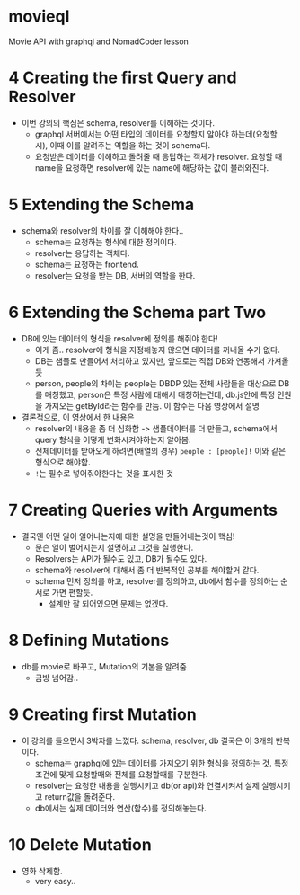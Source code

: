 # movieql
Movie API with graphql and NomadCoder lesson

# 4 Creating the first Query and Resolver
* 이번 강의의 핵심은 schema, resolver를 이해하는 것이다.
    * graphql 서버에서는 어떤 타입의 데이터를 요청할지 알아야 하는데(요청할 시), 이때 이를 알려주는 역할을 하는 것이 schema다.
    * 요청받은 데이터를 이해하고 돌려줄 때 응답하는 객체가 resolver. 요청할 때 name을 요청하면 resolver에 있는 name에 해당하는 값이 불러와진다.

# 5 Extending the Schema
* schema와 resolver의 차이를 잘 이해해야 한다..
    * schema는 요청하는 형식에 대한 정의이다.
    * resolver는 응답하는 객체다.
    * schema는 요청하는 frontend.
    * resolver는 요청을 받는 DB, 서버의 역할을 한다.


# 6 Extending the Schema part Two
* DB에 있는 데이터의 형식을 resolver에 정의를 해줘야 한다!
    * 이게 좀.. resolver에 형식을 지정해놓지 않으면 데이터를 꺼내올 수가 없다.
    * DB는 샘플로 만들어서 처리하고 있지만, 앞으로는 직접 DB와 연동해서 가져올듯
    * person, people의 차이는 people는 DBDP 있는 전체 사람들을 대상으로 DB를 매칭했고, person은 특정 사람에 대해서 매칭하는건데, db.js안에 특정 인원을 가져오는 getById라는 함수를 만듬. 이 함수는 다음 영상에서 설명
* 결론적으로, 이 영상에서 한 내용은
    * resolver의 내용을 좀 더 심화함 -> 샘플데이터를 더 만들고, schema에서 query 형식을 어떻게 변화시켜야하는지 알아봄.
    * 전체데이터를 받아오게 하려면(배열의 경우) ```people : [people]!``` 이와 같은 형식으로 해야함.
    * `!`는 필수로 넣어줘야한다는 것을 표시한 것


# 7 Creating Queries with Arguments
* 결국엔 어떤 일이 일어나는지에 대한 설명을 만들어내는것이 핵심!
    * 문슨 일이 벌어지는지 설명하고 그것을 실행한다.
    * Resolvers는 API가 될수도 있고, DB가 될수도 있다.
    * schema와 resolver에 대해서 좀 더 반복적인 공부를 해야할거 같다.
    * schema 먼저 정의를 하고, resolver를 정의하고, db에서 함수를 정의하는 순서로 가면 편할듯.
        * 설계만 잘 되어있으면 문제는 없겠다.

# 8 Defining Mutations
* db를 movie로 바꾸고, Mutation의 기본을 알려줌
    * 금방 넘어감..

# 9 Creating first Mutation
* 이 강의를 들으면서 3박자를 느꼈다. schema, resolver, db 결국은 이 3개의 반복이다.
    * schema는 graphql에 있는 데이터를 가져오기 위한 형식을 정의하는 것. 특정 조건에 맞게 요청할때와 전체를 요청할때를 구분한다.
    * resolver는 요청한 내용을 실행시키고 db(or api)와 연결시켜서 실제 실행시키고 return값을 돌려준다.
    * db에서는 실제 데이터와 연산(함수)를 정의해놓는다.

# 10 Delete Mutation
* 영화 삭제함.
    * very easy..